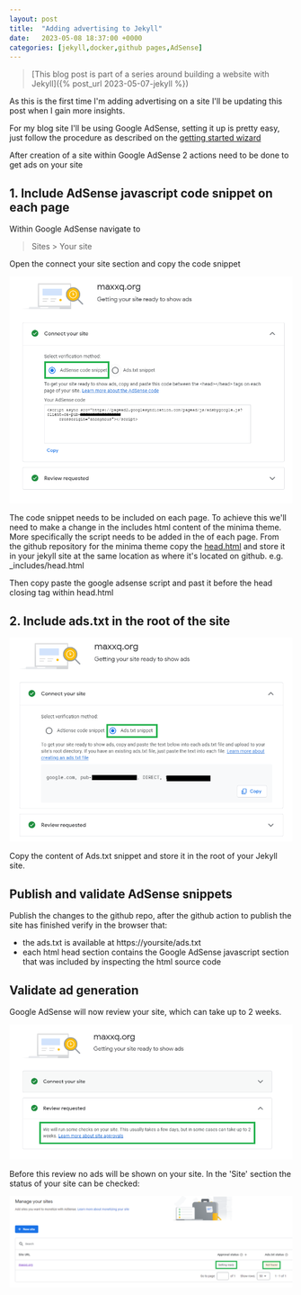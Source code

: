 ```yaml
---
layout: post
title:  "Adding advertising to Jekyll"
date:   2023-05-08 18:37:00 +0000
categories: [jekyll,docker,github pages,AdSense]
---
```

> [This blog post is part of a series around building a website with Jekyll]({% post_url 2023-05-07-jekyll %})

As this is the first time I'm adding advertising on a site I'll be updating this post when I gain more insights.

For my blog site I'll be using Google AdSense, setting it up is pretty easy, just follow the procedure as described on the [getting started wizard](https://adsense.google.com/start/)

After creation of a site within Google AdSense 2 actions need to be done to get ads on your site


## 1. Include AdSense javascript code snippet on each page

Within Google AdSense navigate to

> Sites > Your site

Open the connect your site section and copy the code snippet

![AdSense code snippet](/assets/images/google_adsense_code_snippet.png)

The code snippet needs to be included on each page.  To achieve this we'll need to make a change in the includes html content of the minima theme.  More specifically the script needs to be added in the <head> of each page.  From the github repository for the minima theme copy the [head.html](https://github.com/jekyll/minima/blob/master/_includes/head.html) and store it in your jekyll site at the same location as where it's located on github. e.g. _includes/head.html

Then copy paste the google adsense script and past it before the head closing tag within head.html

## 2. Include ads.txt in the root of the site

![AdSense Ads.txt](/assets/images/google_adsense_ads.txt.png)

Copy the content of Ads.txt snippet and store it in the root of your Jekyll site.

## Publish and validate AdSense snippets

Publish the changes to the github repo, after the github action to publish the site has finished verify in the browser that:

* the ads.txt is available at https://yoursite/ads.txt
* each html head section contains the Google AdSense javascript section that was included by inspecting the html source code

## Validate ad generation

Google AdSense will now review your site, which can take up to 2 weeks.

![AdSense review](/assets/images/google_adsense_review.png)

Before this review no ads will be shown on your site.  In the 'Site' section the status of your site can be checked:

![AdSense status](/assets/images/google_adsense_status.png)








